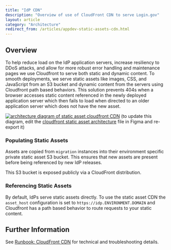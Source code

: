 ```yaml
---
title: "IdP CDN"
description: "Overview of use of CloudFront CDN to serve Login.gov"
layout: article
category: "Architecture"
redirect_from: /articles/appdev-static-assets-cdn.html
---
```


## Overview

To help reduce load on the IdP application servers, increase resiliency to DDoS attacks, and allow for
more robust error handling and maintenance pages we use Cloudfront to serve both static and dynamic
content. To smooth deployments, we serve static assets like images, CSS, and JavaScript from an S3 bucket 
and dynamic content from the servers using Cloudfront path based behaviors. This solution prevents 404s 
when a browser accesses static content referenced in the newly deployed application server which
then fails to load when directed to an older application server which does not have the new asset.

[![architecture diagram of static asset cloudfront CDN][image]][image]
(to update this diagram, edit the [cloudfront static asset architecture][figma] file in Figma and re-export it)

[image]: {{site.baseurl}}/images/cloudfront-diagram.png
[figma]: https://www.figma.com/file/EyRJkb84OMXEKLhKfmSkGA/cloudfront-static-asset-architecture

### Populating Static Assets

Assets are copied from `migration` instances into their environment specific private static asset
S3 bucket.  This ensures that new assets are present before being referenced by new IdP releases.

This S3 bucket is exposed publicly via a CloudFront distribution.

### Referencing Static Assets

By default, IdPs serve static assets directly.  To use the static asset CDN the `asset_host`
configuration is set to `https://idp.ENVIRONMENT.DOMAIN` and Cloudfront has a path based behavior
to route requests to your static content.

## Further Information

See [Runbook: CloudFront CDN](https://github.com/18F/identity-devops/wiki/Runbook:-CloudFront-CDN) for technical
and troubleshooting details.

